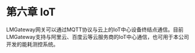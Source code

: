 # 第六章 IoT

LMGateway网关可以通过MQTT协议与云上的IoT中心设备终结点通信。目前LMGateway支持与阿里云、百度云等云服务商的IoT中心通信，也可用于本公司开发的能耗测控系统。

